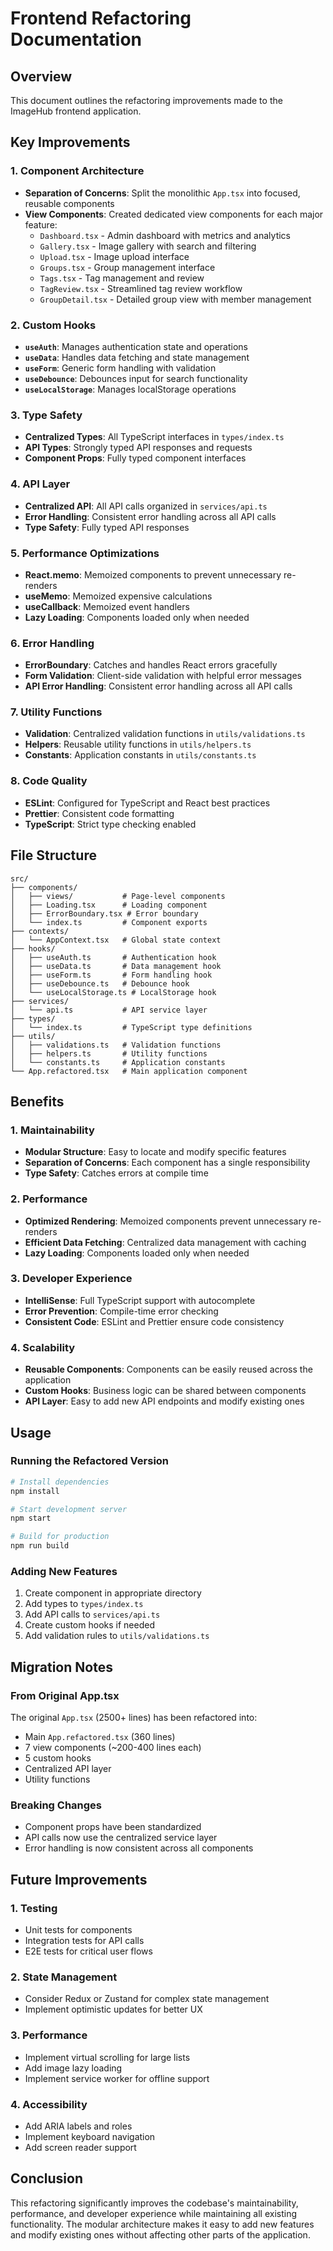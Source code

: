 # Frontend Refactoring Documentation

## Overview
This document outlines the refactoring improvements made to the ImageHub frontend application.

## Key Improvements

### 1. Component Architecture
- **Separation of Concerns**: Split the monolithic `App.tsx` into focused, reusable components
- **View Components**: Created dedicated view components for each major feature:
  - `Dashboard.tsx` - Admin dashboard with metrics and analytics
  - `Gallery.tsx` - Image gallery with search and filtering
  - `Upload.tsx` - Image upload interface
  - `Groups.tsx` - Group management interface
  - `Tags.tsx` - Tag management and review
  - `TagReview.tsx` - Streamlined tag review workflow
  - `GroupDetail.tsx` - Detailed group view with member management

### 2. Custom Hooks
- **`useAuth`**: Manages authentication state and operations
- **`useData`**: Handles data fetching and state management
- **`useForm`**: Generic form handling with validation
- **`useDebounce`**: Debounces input for search functionality
- **`useLocalStorage`**: Manages localStorage operations

### 3. Type Safety
- **Centralized Types**: All TypeScript interfaces in `types/index.ts`
- **API Types**: Strongly typed API responses and requests
- **Component Props**: Fully typed component interfaces

### 4. API Layer
- **Centralized API**: All API calls organized in `services/api.ts`
- **Error Handling**: Consistent error handling across all API calls
- **Type Safety**: Fully typed API responses

### 5. Performance Optimizations
- **React.memo**: Memoized components to prevent unnecessary re-renders
- **useMemo**: Memoized expensive calculations
- **useCallback**: Memoized event handlers
- **Lazy Loading**: Components loaded only when needed

### 6. Error Handling
- **ErrorBoundary**: Catches and handles React errors gracefully
- **Form Validation**: Client-side validation with helpful error messages
- **API Error Handling**: Consistent error handling across all API calls

### 7. Utility Functions
- **Validation**: Centralized validation functions in `utils/validations.ts`
- **Helpers**: Reusable utility functions in `utils/helpers.ts`
- **Constants**: Application constants in `utils/constants.ts`

### 8. Code Quality
- **ESLint**: Configured for TypeScript and React best practices
- **Prettier**: Consistent code formatting
- **TypeScript**: Strict type checking enabled

## File Structure

```
src/
├── components/
│   ├── views/           # Page-level components
│   ├── Loading.tsx      # Loading component
│   ├── ErrorBoundary.tsx # Error boundary
│   └── index.ts         # Component exports
├── contexts/
│   └── AppContext.tsx   # Global state context
├── hooks/
│   ├── useAuth.ts       # Authentication hook
│   ├── useData.ts       # Data management hook
│   ├── useForm.ts       # Form handling hook
│   ├── useDebounce.ts   # Debounce hook
│   └── useLocalStorage.ts # LocalStorage hook
├── services/
│   └── api.ts           # API service layer
├── types/
│   └── index.ts         # TypeScript type definitions
├── utils/
│   ├── validations.ts   # Validation functions
│   ├── helpers.ts       # Utility functions
│   └── constants.ts     # Application constants
└── App.refactored.tsx   # Main application component
```

## Benefits

### 1. Maintainability
- **Modular Structure**: Easy to locate and modify specific features
- **Separation of Concerns**: Each component has a single responsibility
- **Type Safety**: Catches errors at compile time

### 2. Performance
- **Optimized Rendering**: Memoized components prevent unnecessary re-renders
- **Efficient Data Fetching**: Centralized data management with caching
- **Lazy Loading**: Components loaded only when needed

### 3. Developer Experience
- **IntelliSense**: Full TypeScript support with autocomplete
- **Error Prevention**: Compile-time error checking
- **Consistent Code**: ESLint and Prettier ensure code consistency

### 4. Scalability
- **Reusable Components**: Components can be easily reused across the application
- **Custom Hooks**: Business logic can be shared between components
- **API Layer**: Easy to add new API endpoints and modify existing ones

## Usage

### Running the Refactored Version
```bash
# Install dependencies
npm install

# Start development server
npm start

# Build for production
npm run build
```

### Adding New Features
1. Create component in appropriate directory
2. Add types to `types/index.ts`
3. Add API calls to `services/api.ts`
4. Create custom hooks if needed
5. Add validation rules to `utils/validations.ts`

## Migration Notes

### From Original App.tsx
The original `App.tsx` (2500+ lines) has been refactored into:
- Main `App.refactored.tsx` (360 lines)
- 7 view components (~200-400 lines each)
- 5 custom hooks
- Centralized API layer
- Utility functions

### Breaking Changes
- Component props have been standardized
- API calls now use the centralized service layer
- Error handling is now consistent across all components

## Future Improvements

### 1. Testing
- Unit tests for components
- Integration tests for API calls
- E2E tests for critical user flows

### 2. State Management
- Consider Redux or Zustand for complex state management
- Implement optimistic updates for better UX

### 3. Performance
- Implement virtual scrolling for large lists
- Add image lazy loading
- Implement service worker for offline support

### 4. Accessibility
- Add ARIA labels and roles
- Implement keyboard navigation
- Add screen reader support

## Conclusion

This refactoring significantly improves the codebase's maintainability, performance, and developer experience while maintaining all existing functionality. The modular architecture makes it easy to add new features and modify existing ones without affecting other parts of the application.
